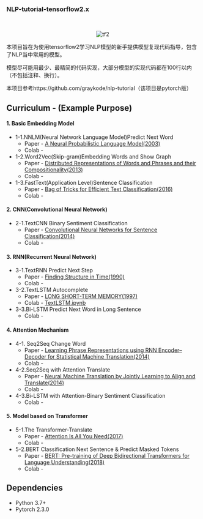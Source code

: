 ### NLP-tutorial-tensorflow2.x

​	<center>![tf2](https://cdn.jsdelivr.net/gh/Okiii-lh/images/img/tf2-20210705145821081.png)</center>

本项目旨在为使用tensorflow2学习NLP模型的新手提供模型复现代码指导，包含了NLP当中常用的模型。

模型尽可能用最少、最精简的代码实现，大部分模型的实现代码都在100行以内（不包括注释、换行）。

本项目参考https://github.com/graykode/nlp-tutorial（该项目是pytorch版）

## Curriculum - (Example Purpose)

#### 1. Basic Embedding Model

- 1-1.NNLM(Neural Network Language Model)Predict Next Word
  - Paper - [A Neural Probabilistic Language Model(2003)](http://www.jmlr.org/papers/volume3/bengio03a/bengio03a.pdf)
  - Colab - 
- 1-2.Word2Vec(Skip-gram)Embedding Words and Show Graph
  - Paper - [Distributed Representations of Words and Phrases and their Compositionality(2013)](https://papers.nips.cc/paper/5021-distributed-representations-of-words-and-phrases-and-their-compositionality.pdf)
  - Colab -
- 1-3.FastText(Application Level)Sentence Classification
  - Paper - [Bag of Tricks for Efficient Text Classification(2016)](https://arxiv.org/pdf/1607.01759.pdf)
  - Colab - 

#### 2. CNN(Convolutional Neural Network)

- 2-1.TextCNN Binary Sentiment Classification
  - Paper - [Convolutional Neural Networks for Sentence Classification(2014)](http://www.aclweb.org/anthology/D14-1181)
  - Colab - 

#### 3. RNN(Recurrent Neural Network)

- 3-1.TextRNN Predict Next Step
  - Paper - [Finding Structure in Time(1990)](http://psych.colorado.edu/~kimlab/Elman1990.pdf)
  - Colab - 
- 3-2.TextLSTM Autocomplete
  - Paper - [LONG SHORT-TERM MEMORY(1997)](https://www.bioinf.jku.at/publications/older/2604.pdf)
  - Colab - [TextLSTM.ipynb](https://colab.research.google.com/github/graykode/nlp-tutorial/blob/master/3-2.TextLSTM/TextLSTM.ipynb)
- 3-3.Bi-LSTM Predict Next Word in Long Sentence
  - Colab - 

#### 4. Attention Mechanism

- 4-1. Seq2Seq Change Word
  - Paper - [Learning Phrase Representations using RNN Encoder–Decoder for Statistical Machine Translation(2014)](https://arxiv.org/pdf/1406.1078.pdf)
  - Colab - 
- 4-2.Seq2Seq with Attention Translate
  - Paper - [Neural Machine Translation by Jointly Learning to Align and Translate(2014)](https://arxiv.org/abs/1409.0473)
  - Colab - 
- 4-3.Bi-LSTM with Attention-Binary Sentiment Classification
  - Colab - 

#### 5. Model based on Transformer

- 5-1.The Transformer-Translate
  - Paper - [Attention Is All You Need(2017)](https://arxiv.org/abs/1706.03762)
  - Colab - 
- 5-2.BERT Classification Next Sentence & Predict Masked Tokens
  - Paper - [BERT: Pre-training of Deep Bidirectional Transformers for Language Understanding(2018)](https://arxiv.org/abs/1810.04805)
  - Colab - 

## Dependencies

- Python 3.7+
- Pytorch 2.3.0

## 